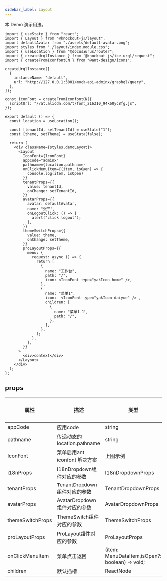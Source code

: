 ```yaml
---
sidebar_label: Layout
---
```


本 Demo 演示用法。

```tsx preview
import { useState } from "react";
import { Layout } from "@knockout-js/layout";
import defaultAvatar from "./assets/default-avatar.png";
import styles from "./layout/index.module.css";
import { useLocation } from "@docusaurus/router";
import { createUrqlInstance } from "@knockout-js/ice-urql/request";
import { createFromIconfontCN } from "@ant-design/icons";

createUrqlInstance([
  {
    instanceName: "default",
    url: "http://127.0.0.1:3001/mock-api-adminx/graphql/query",
  },
]);

const IconFont = createFromIconfontCN({
  scriptUrl: "//at.alicdn.com/t/font_216310_94k60yc8fg.js",
});

export default () => {
  const location = useLocation();

  const [tenantId, setTenantId] = useState("1");
  const [theme, setTheme] = useState(false);

  return (
    <div className={styles.demoLayout}>
      <Layout
        IconFont={IconFont}
        appCode="adminx"
        pathname={location.pathname}
        onClickMenuItem={(item, isOpen) => {
          console.log(item, isOpen);
        }}
        tenantProps={{
          value: tenantId,
          onChange: setTenantId,
        }}
        avatarProps={{
          avatar: defaultAvatar,
          name: "张三",
          onLogoutClick: () => {
            alert("click logout");
          },
        }}
        themeSwitchProps={{
          value: theme,
          onChange: setTheme,
        }}
        proLayoutProps={{
          menu: {
            request: async () => {
              return [
                {
                  name: "工作台",
                  path: "/",
                  icon: <IconFont type="yakIcon-home" />,
                },
                {
                  name: "菜单1",
                  icon:  <IconFont type="yakIcon-daiyue" /> ,
                  children: [
                    {
                      name: "菜单1-1",
                      path: "/",
                    },
                  ],
                },
              ];
            },
          },
        }}
      >
        <div>context</div>
      </Layout>
    </div>
  );
};
```

## props

<!-- <ReactDocgenProps path="../src/components/layout/index.tsx"></ReactDocgenProps> -->

| 属性             | 描述                          | 类型                                           | 必填 | 默认值 |
| ---------------- | ----------------------------- | ---------------------------------------------- | ---- | ------ |
| appCode          | 应用code                      | string                                         | ✅   | -      |
| pathname         | 传递动态的 location.pathname  | string                                         | ✅   | -      |
| IconFont         | 菜单启用ant iconfont 解决方案 | 上图示例                                       | ❌   | -      |
| i18nProps        | I18nDropdown组件对应的参数    | I18nDropdownProps                              | ❌   | -      |
| tenantProps      | TenantDropdown组件对应的参数  | TenantDropdownProps                            | ✅   | -      |
| avatarProps      | AvatarDropdown组件对应的参数  | AvatarDropdownProps                            | ✅   | -      |
| themeSwitchProps | ThemeSwitch组件对应的参数     | ThemeSwitchProps                               | ✅   | -      |
| proLayoutProps   | ProLayout组件对应的参数       | ProLayoutProps                                 | ❌   | -      |
| onClickMenuItem  | 菜单点击返回                  | (item: MenuDataItem,isOpen?: boolean) => void; | ❌   | -      |
| children         | 默认插槽                      | ReactNode                                      | ✅   | -      |
